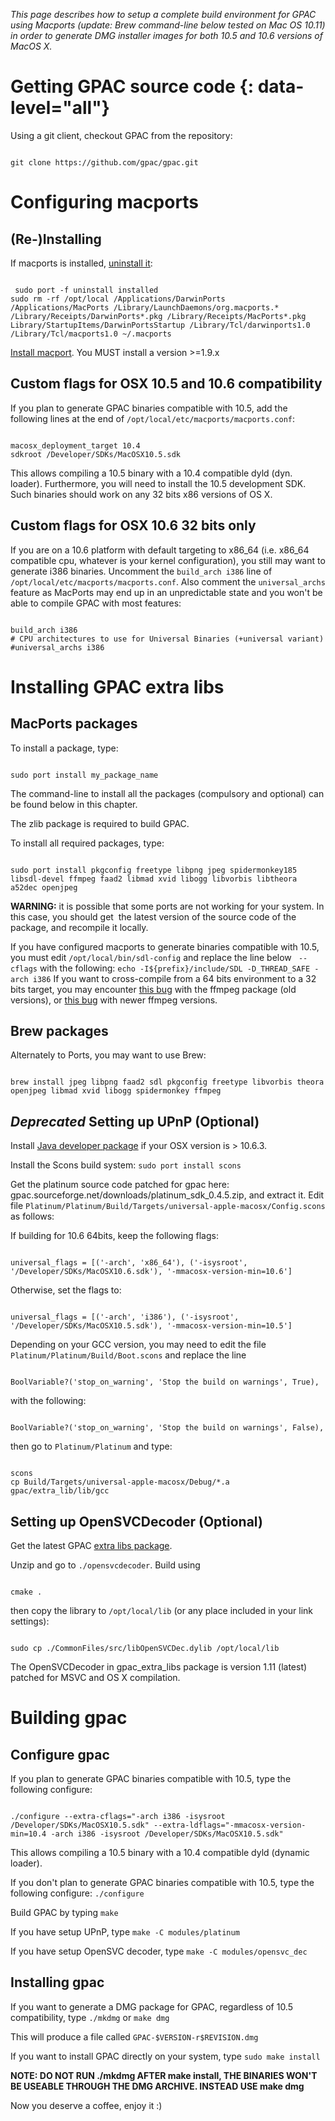 _This page describes how to setup a complete build environment for GPAC using Macports (update: Brew command-line below tested on Mac OS 10.11) in order to generate DMG installer images for both 10.5 and 10.6 versions of MacOS X._

# Getting GPAC source code {: data-level="all"}

Using a git client, checkout GPAC from the repository:

```

git clone https://github.com/gpac/gpac.git
``` 

# Configuring macports

## (Re-)Installing

If macports is installed, [uninstall it](http://guide.macports.org/chunked/installing.macports.uninstalling.html):

```

 sudo port -f uninstall installed
sudo rm -rf /opt/local /Applications/DarwinPorts /Applications/MacPorts /Library/LaunchDaemons/org.macports.* /Library/Receipts/DarwinPorts*.pkg /Library/Receipts/MacPorts*.pkg Library/StartupItems/DarwinPortsStartup /Library/Tcl/darwinports1.0 /Library/Tcl/macports1.0 ~/.macports
```
 
[Install macport](http://distfiles.macports.org/MacPorts/). You MUST install a version >=1.9.x

## Custom flags for OSX 10.5 and 10.6 compatibility

If you plan to generate GPAC binaries compatible with 10.5, add the following lines at the end of `/opt/local/etc/macports/macports.conf`:

```

macosx_deployment_target 10.4
sdkroot /Developer/SDKs/MacOSX10.5.sdk
```
 
This allows compiling a 10.5 binary with a 10.4 compatible dyld (dyn. loader). Furthermore, you will need to install the 10.5 development SDK. Such binaries should work on any 32 bits x86 versions of OS X.

## Custom flags for OSX 10.6 32 bits only

If you are on a 10.6 platform with default targeting to x86\_64 (i.e. x86\_64 compatible cpu, whatever is your kernel configuration), you still may want to generate i386 binaries. Uncomment the `build_arch i386` line of `/opt/local/etc/macports/macports.conf`. Also comment the `universal_archs` feature as MacPorts may end up in an unpredictable state and you won't be able to compile GPAC with most features:

```

build_arch i386
# CPU architectures to use for Universal Binaries (+universal variant)
#universal_archs i386 
```

# Installing GPAC extra libs

## MacPorts packages

To install a package, type:

```

sudo port install my_package_name
```
 
The command-line to install all the packages (compulsory and optional) can be found below in this chapter.

The zlib package is required to build GPAC.

To install all required packages, type:

```

sudo port install pkgconfig freetype libpng jpeg spidermonkey185 libsdl-devel ffmpeg faad2 libmad xvid libogg libvorbis libtheora a52dec openjpeg
``` 

**WARNING:** it is possible that some ports are not working for your system. In this case, you should get  the latest version of the source code of the package, and recompile it locally.

If you have configured macports to generate binaries compatible with 10.5, you must edit `/opt/local/bin/sdl-config` and replace the line below ` --cflags` with the following:
 `echo -I${prefix}/include/SDL -D_THREAD_SAFE -arch i386` 
If you want to cross-compile from a 64 bits environment to a 32 bits target, you may encounter [this bug](https://trac.macports.org/ticket/28935) with the ffmpeg package (old versions), or [this bug](https://trac.macports.org/ticket/30137) with newer ffmpeg versions.

## Brew packages

Alternately to Ports, you may want to use Brew:

```

brew install jpeg libpng faad2 sdl pkgconfig freetype libvorbis theora openjpeg libmad xvid libogg spidermonkey ffmpeg
```

## _Deprecated_ Setting up UPnP (Optional)

Install [Java developer package](http://developer.apple.com/java/download/) if your OSX version is > 10.6.3.

Install the Scons build system:
 `sudo port install scons` 

Get the platinum source code patched for gpac here: gpac.sourceforge.net/downloads/platinum\_sdk\_0.4.5.zip, and extract it.
Edit file `Platinum/Platinum/Build/Targets/universal-apple-macosx/Config.scons` as follows:

If building for 10.6 64bits, keep the following flags:

```

universal_flags = [('-arch', 'x86_64'), ('-isysroot', '/Developer/SDKs/MacOSX10.6.sdk'), '-mmacosx-version-min=10.6']
``` 

Otherwise, set the flags to:

```

universal_flags = [('-arch', 'i386'), ('-isysroot', '/Developer/SDKs/MacOSX10.5.sdk'), '-mmacosx-version-min=10.5']
``` 
 
Depending on your GCC version, you may need to edit the file `Platinum/Platinum/Build/Boot.scons` and replace the line

```

BoolVariable?('stop_on_warning', 'Stop the build on warnings', True),
```
 
with the following:

```

BoolVariable?('stop_on_warning', 'Stop the build on warnings', False),
``` 

then go to `Platinum/Platinum` and type:

```

scons
cp Build/Targets/universal-apple-macosx/Debug/*.a gpac/extra_lib/lib/gcc
```


## Setting up OpenSVCDecoder (Optional)

Get the latest GPAC [extra libs package](http://gpac.svn.sourceforge.net/viewvc/gpac/trunk/gpac_extra_libs/gpac_extra_libs.zip).

Unzip and go to `./opensvcdecoder`. Build using

```

cmake .
```

then copy the library to `/opt/local/lib` (or any place included in your link settings):
```

sudo cp ./CommonFiles/src/libOpenSVCDec.dylib /opt/local/lib
```

The OpenSVCDecoder in gpac\_extra\_libs package is version 1.11 (latest) patched for MSVC and OS X compilation.

# Building gpac

## Configure gpac

If you plan to generate GPAC binaries compatible with 10.5, type the following configure:

```

./configure --extra-cflags="-arch i386 -isysroot /Developer/SDKs/MacOSX10.5.sdk" --extra-ldflags="-mmacosx-version-min=10.4 -arch i386 -isysroot /Developer/SDKs/MacOSX10.5.sdk"
```
 
This allows compiling a 10.5 binary with a 10.4 compatible dyld (dynamic loader).

If you don't plan to generate GPAC binaries compatible with 10.5, type the following configure:
 `./configure` 

Build GPAC by typing
 `make` 

If you have setup UPnP, type
 `make -C modules/platinum` 

If you have setup OpenSVC decoder, type
 `make -C modules/opensvc_dec` 

## Installing gpac

If you want to generate a DMG package for GPAC, regardless of 10.5 compatibility, type
 `./mkdmg` 
or
 `make dmg` 

This will produce a file called `GPAC-$VERSION-r$REVISION.dmg`

If you want to install GPAC directly on your system, type
 `sudo make install` 

**NOTE: DO NOT RUN ./mkdmg AFTER make install, THE BINARIES WON'T BE USEABLE THROUGH THE DMG ARCHIVE. INSTEAD USE make dmg**

Now you deserve a coffee, enjoy it :)
